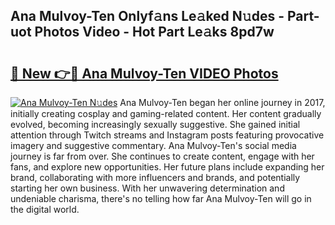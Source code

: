 ## Ana Mulvoy-Ten Onlyf𝚊ns Le𝚊ked N𝚞des - Part-uot Photos Video - Hot Part Le𝚊ks 8pd7w

# <h2><a href="http://ab18462.deff.icu/?id=Ana+Mulvoy-Ten">🔗 New 👉🔴 Ana Mulvoy-Ten VIDEO Photos</a></h2>

[![Ana Mulvoy-Ten N𝚞des](https://i.imgur.com/rIISA9y.gif)](http://ab18462.deff.icu/?id=Ana+Mulvoy-Ten)
Ana Mulvoy-Ten began her online journey in 2017, initially creating cosplay and gaming-related content. Her content gradually evolved, becoming increasingly sexually suggestive. She gained initial attention through Twitch streams and Instagram posts featuring provocative imagery and suggestive commentary. Ana Mulvoy-Ten's social media journey is far from over. She continues to create content, engage with her fans, and explore new opportunities. Her future plans include expanding her brand, collaborating with more influencers and brands, and potentially starting her own business. With her unwavering determination and undeniable charisma, there's no telling how far Ana Mulvoy-Ten will go in the digital world.
